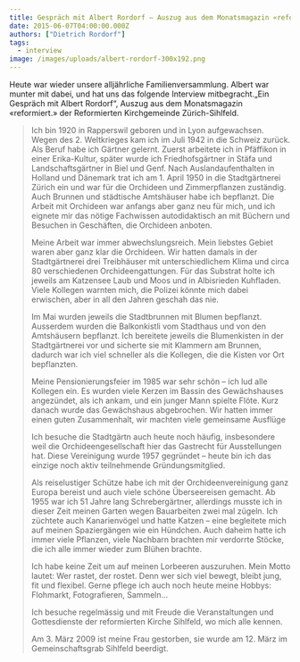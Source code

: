 ```yaml
---
title: Gespräch mit Albert Rordorf – Auszug aus dem Monatsmagazin «reformiert.»
date: 2015-06-07T04:00:00.000Z
authors: ["Dietrich Rordorf"]
tags:
  - interview
image: /images/uploads/albert-rordorf-300x192.png
---
```

Heute war wieder unsere alljährliche Familienversammlung. Albert war munter mit dabei, und hat uns das folgende Interview
mitbegracht.„Ein Gespräch mit Albert Rordorf“, Auszug aus dem Monatsmagazin «reformiert.» der Reformierten Kirchgemeinde
Zürich-Sihlfeld.

<!--more-->

> Ich bin 1920 in Rapperswil geboren und in Lyon aufgewachsen. Wegen des 2. Weltkrieges kam ich im Juli 1942 in die
> Schweiz zurück. Als Beruf habe ich Gärtner gelernt. Zuerst arbeitete ich in Pfäffikon in einer Erika-Kultur, später
> wurde ich Friedhofsgärtner in Stäfa und Landschaftsgärtner in Biel und Genf. Nach Auslandaufenthalten in Holland
> und Dänemark trat ich am 1. April 1950 in die Stadtgärtnerei Zürich ein und war für die Orchideen und Zimmerpflanzen
> zuständig. Auch Brunnen und städtische Amtshäuser habe ich bepflanzt. Die Arbeit mit Orchideen war anfangs aber ganz
> neu für mich, und ich eignete mir das nötige Fachwissen autodidaktisch an mit Büchern und Besuchen in Geschäften,
> die Orchideen anboten.
>
> Meine Arbeit war immer abwechslungsreich. Mein liebstes Gebiet waren aber ganz klar die Orchideen. Wir hatten damals
> in der Stadtgärtnerei drei Treibhäuser mit unterschiedlichem Klima und circa 80 verschiedenen Orchideengattungen. Für
> das Substrat holte ich jeweils am Katzensee Laub und Moos und in Albisrieden Kuhfladen. Viele Kollegen warnten mich,
> die Polizei könnte mich dabei erwischen, aber in all den Jahren geschah das nie.
>
> Im Mai wurden jeweils die Stadtbrunnen mit Blumen bepflanzt. Ausserdem wurden die Balkonkistli vom Stadthaus und
> von den Amtshäusern bepflanzt. Ich bereitete jeweils die Blumenkisten in der Stadtgärtnerei vor und sicherte sie
> mit Klammern am Brunnen, dadurch war ich viel schneller als die Kollegen, die die Kisten vor Ort bepflanzten.
>
> Meine Pensionierungsfeier im 1985 war sehr schön – ich lud alle Kollegen ein. Es wurden viele Kerzen im Bassin des
> Gewächshauses angezündet, als ich ankam, und ein junger Mann spielte Flöte. Kurz danach wurde das Gewächshaus
> abgebrochen. Wir hatten immer einen guten Zusammenhalt, wir machten viele gemeinsame Ausflüge
>
> Ich besuche die Stadtgärtn auch heute noch häufig, insbesondere weil die Orchideengesellschaft hier das Gastrecht
> für Ausstellungen hat. Diese Vereinigung wurde 1957 gegründet – heute bin ich das einzige noch aktiv teilnehmende
> Gründungsmitglied.
>
> Als reiselustiger Schütze habe ich mit der Orchideenvereinigung ganz Europa bereist und auch viele schöne Überseereisen
> gemacht. Ab 1955 war ich 51 Jahre lang Schrebergärtner, allerdings musste ich in dieser Zeit meinen Garten wegen
> Bauarbeiten zwei mal zügeln. Ich züchtete auch Kanarienvögel und hatte Katzen – eine begleitete mich auf meinen
> Spaziergängen wie ein Hündchen. Auch daheim hatte ich immer viele Pflanzen, viele Nachbarn brachten mir verdorrte
> Stöcke, die ich alle immer wieder zum Blühen brachte.
>
> Ich habe keine Zeit um auf meinen Lorbeeren auszuruhen. Mein Motto lautet: Wer rastet, der rostet. Denn wer sich
> viel bewegt, bleibt jung, fit und flexibel. Gerne pflege ich auch noch heute
> meine Hobbys: Flohmarkt, Fotografieren, Sammeln…
>
> Ich besuche regelmässig und mit Freude die Veranstaltungen und Gottesdienste der reformierten Kirche Sihlfeld, wo
> mich alle kennen.
>
> Am 3. März 2009 ist meine Frau gestorben, sie wurde am 12. März im Gemeinschaftsgrab Sihlfeld beerdigt.
